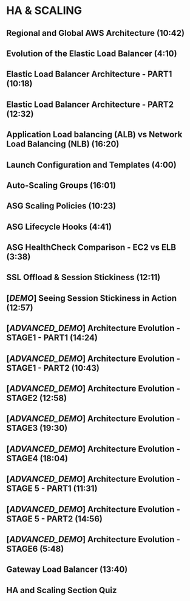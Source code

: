 # HA & SCALING

## Regional and Global AWS Architecture (10:42)

## Evolution of the Elastic Load Balancer (4:10)

## Elastic Load Balancer Architecture - PART1 (10:18)

## Elastic Load Balancer Architecture - PART2 (12:32)

## Application Load balancing (ALB) vs Network Load Balancing (NLB) (16:20)

## Launch Configuration and Templates (4:00)

## Auto-Scaling Groups (16:01)

## ASG Scaling Policies (10:23)

## ASG Lifecycle Hooks (4:41)

## ASG HealthCheck Comparison - EC2 vs ELB (3:38)

## SSL Offload & Session Stickiness (12:11)

## [_DEMO_] Seeing Session Stickiness in Action (12:57)

## [_ADVANCED_DEMO_] Architecture Evolution - STAGE1 - PART1 (14:24)

## [_ADVANCED_DEMO_] Architecture Evolution - STAGE1 - PART2 (10:43)

## [_ADVANCED_DEMO_] Architecture Evolution - STAGE2 (12:58)

## [_ADVANCED_DEMO_] Architecture Evolution - STAGE3 (19:30)

## [_ADVANCED_DEMO_] Architecture Evolution - STAGE4 (18:04)

## [_ADVANCED_DEMO_] Architecture Evolution - STAGE 5 - PART1 (11:31)

## [_ADVANCED_DEMO_] Architecture Evolution - STAGE 5 - PART2 (14:56)

## [_ADVANCED_DEMO_] Architecture Evolution - STAGE6 (5:48)

## Gateway Load Balancer (13:40)

## HA and Scaling Section Quiz
